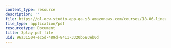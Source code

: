 ```yaml
---
content_type: resource
description: ''
file: https://ol-ocw-studio-app-qa.s3.amazonaws.com/courses/18-06-linear-algebra-spring-2010/96a31504ec5d489d84113320b593eb0d_Y_Ac6KiQ1t0.pdf
file_type: application/pdf
resourcetype: Document
title: 3play pdf file
uid: 96a31504-ec5d-489d-8411-3320b593eb0d
---
```

